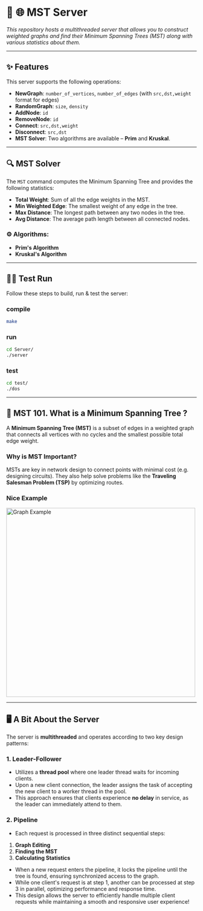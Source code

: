 <h1 align="left">🌳 🌐 MST Server</h1>

*This repository hosts a multithreaded server that allows you to construct weighted graphs and find their Minimum Spanning Trees (MST) along with various statistics about them.*

---

## ✨ Features

This server supports the following operations:

- **NewGraph**: `number_of_vertices`, `number_of_edges` (with `src,dst,weight` format for edges) <br>
- **RandomGraph**: `size`, `density` <br>
- **AddNode**: `id` <br>
- **RemoveNode**: `id` <br>
- **Connect**: `src,dst,weight` <br>
- **Disconnect**: `src,dst` <br>
- **MST Solver**: Two algorithms are available – **Prim** and **Kruskal**.

---

## 🔍 MST Solver

The `MST` command computes the Minimum Spanning Tree and provides the following statistics:

- **Total Weight**: Sum of all the edge weights in the MST.
- **Min Weighted Edge**: The smallest weight of any edge in the tree.
- **Max Distance**: The longest path between any two nodes in the tree.
- **Avg Distance**: The average path length between all connected nodes.

### ⚙️ Algorithms:
- **Prim's Algorithm**
- **Kruskal's Algorithm**

---

## 🧑‍💻 Test Run

Follow these steps to build, run & test the server:

### compile
```bash
make
```
### run
```bash
cd Server/
./server
```
### test
```bash
cd test/
./dos
```

---


## 🌲 MST 101. What is a Minimum Spanning Tree ?

A **Minimum Spanning Tree (MST)** is a subset of edges in a weighted graph that connects all vertices with no cycles and the smallest possible total edge weight.

### Why is MST Important? 
MSTs are key in network design to connect points with minimal cost (e.g. designing circuits).
They also help solve problems like the **Traveling Salesman Problem (TSP)** by optimizing routes.

### Nice Example
<img src="https://upload.wikimedia.org/wikipedia/commons/d/d2/Minimum_spanning_tree.svg" alt="Graph Example" width="500" />

---


## 🖥️ A Bit About the Server

The server is **multithreaded** and operates according to two key design patterns:

### 1. Leader-Follower
- Utilizes a **thread pool** where one leader thread waits for incoming clients.
- Upon a new client connection, the leader assigns the task of accepting the new client to a worker thread in the pool.
- This approach ensures that clients experience **no delay** in service, as the leader can immediately attend to them.

### 2. Pipeline
- Each request is processed in three distinct sequential steps:
1. **Graph Editing**
2. **Finding the MST**
3. **Calculating Statistics**
  
- When a new request enters the pipeline, it locks the pipeline until the tree is found, ensuring synchronized access to the graph.
- While one client's request is at step 1, another can be processed at step 3 in parallel, optimizing performance and response time.
- This design allows the server to efficiently handle multiple client requests while maintaining a smooth and responsive user experience!